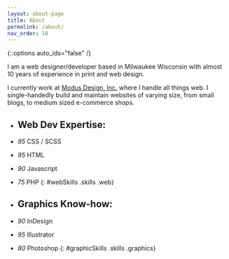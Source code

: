 ```yaml
---
layout: about-page
title: About
permalink: /about/
nav_order: 10
---
```

{::options auto_ids="false" /}

I am a web designer/developer based in Milwaukee Wisconsin with almost 10 years of experience in print and web design.

I currently work at [Modus Design, Inc.][modus] where I handle all things web. I single-handedly build and maintain websites of varying size, from small blogs, to medium sized e-commerce shops.

* ## Web Dev Expertise:
* *95* CSS / SCSS
* *95* HTML
* *90* Javascript
* *75* PHP
{: #webSkills .skills .web}

* ## Graphics Know-how:
* *90* InDesign
* *95* Illustrator
* *80* Photoshop
{: #graphicSkills .skills .graphics}


[modus]: http://designbymodus.com/
